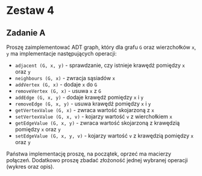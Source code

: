 # Zestaw 4

## Zadanie A

Proszę zaimplementować ADT graph, który dla grafu `G` oraz wierzchołków `x`, `y` ma implementacje następujących operacji:

- `adjacent (G, x, y)` - sprawdzanie, czy istnieje krawędź pomiędzy `x` oraz `y`
- `neighbours (G, x)` - zwracja sąsiadów `x`
- `addVertex (G, x)` - dodaje `x` do `G`
- `removeVertex (G, x)` - usuwa `x` z `G`
- `addEdge (G, x, y)` - dodaje krawędź pomiędzy `x` i `y`
- `removeEdge (G, x, y)` - usuwa krawędź pomiędzy `x` i `y`
- `getVertexValue (G, x)` - zwraca wartość skojarzoną z `x`
- `setVertexValue (G, x, v)` - kojarzy wartość `v` z wierchołkiem `x`
- `getEdgeValue (G, x, y)` - zwraca wartość skojarzoną z krawędzią pomiędzy `x` oraz `y`
- `setEdgeValue (G, x, y, v)` - kojarzy wartość `v` z krawędzią pomiędzy `x` oraz `y`

Państwa implementację proszę, na początek, oprzeć ma macierzy połączeń. Dodatkowo proszę zbadać złożoność jednej wybranej operacji (wykres oraz opis).
